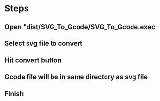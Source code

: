 # Steps
## Open "dist/SVG_To_Gcode/SVG_To_Gcode.exec
## Select svg file to convert
## Hit convert button
## Gcode file will be in same directory as svg file
## Finish

